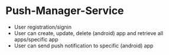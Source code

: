 # Push-Manager-Service

* User registration/signin
* User can create, update, delete (android) app and retrieve all apps/specific app
* User can send push notification to specific (android) app
